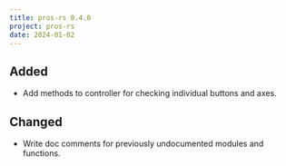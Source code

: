 ```yaml
---
title: pros-rs 0.4.0
project: pros-rs
date: 2024-01-02
---
```


## Added

- Add methods to controller for checking individual buttons and axes.

## Changed

- Write doc comments for previously undocumented modules and functions.

